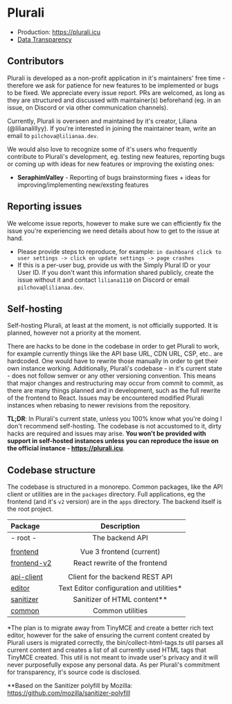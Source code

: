 # Plurali

- Production: https://plurali.icu
- [Data Transparency](DATA.md)

## Contributors

Plurali is developed as a non-profit application in it's maintainers' free time - therefore we ask for patience for new features to be implemented or bugs to be fixed. We appreciate every issue report. PRs are welcomed, as long as they are structured and discussed with maintainer(s) beforehand (eg. in an issue, on Discord or via other communication channels).

Currently, Plurali is overseen and maintained by it's creator, Liliana (@lilianalillyy). If you're interested in joining the maintainer team, write an email to `pilchova@lilianaa.dev`.

We would also love to recognize some of it's users who frequently contribute to Plurali's development, eg. testing new features, reporting bugs or coming up with ideas for new features or improving the existing ones: 
- **SeraphimValley** - Reporting of bugs brainstorming fixes + ideas for improving/implementing new/exsting features   

## Reporting issues

We welcome issue reports, however to make sure we can efficiently fix the issue you're experiencing we need details about how to get to the issue at hand.

- Please provide steps to reproduce, for example: `in dashboard click to user settings -> click on update settings -> page crashes`
- If this is a per-user bug, provide us with the Simply Plural ID or your User ID. If you don't want this information shared publicly, create the issue without it and contact `liliana1110` on Discord or email `pilchova@lilianaa.dev`.

## Self-hosting

Self-hosting Plurali, at least at the moment, is not officially supported. It is planned, however not a priority at the moment.

There are hacks to be done in the codebase in order to get Plurali to work, for example currently things like the API base URL, CDN URL, CSP, etc.. are hardcoded. One would have to rewrite those manually in order to get their own instance working. Additionally, Plurali's codebase - in it's current state - does not follow semver or any other versioning convention. This means that major changes and restructuring may occur from commit to commit, as there are many things planned and in development, such as the full rewrite of the frontend to React. Issues may be encountered modified Plurali instances when rebasing to newer revisions from the repository.

**TL;DR**: In Plurali's current state, unless you 100% know what you're doing I don't recommend self-hosting. The codebase is not accustomed to it, dirty hacks are required and issues may arise. 
**You won't be provided with support in self-hosted instances unless you can reproduce the issue on the official instance - https://plurali.icu**.

## Codebase structure

The codebase is structured in a monorepo. Common packages, like the API client or utilities are in the `packages` directory. Full applications, eg the frontend (and it's `v2` version) are in the `apps` directory. The backend itself is the root project.


| Package                           |               Description                |
| :-------------------------------- | :--------------------------------------: |
| - root -                          |             The backend API              |
|                                   |
| [frontend](apps/frontend)         |         Vue 3 frontend (current)         |
| [frontend-v2](apps/frontend-v2)   |      React rewrite of the frontend       |
|                                   |
| [api-client](packages/api-client) |     Client for the backend REST API      |
| [editor](packages/editor)         | Text Editor configuration and utilities* |
| [sanitizer](packages/sanitizer)   |       Sanitizer of HTML content**        |
| [common](packages/common)         |             Common utilities             |

*The plan is to migrate away from TinyMCE and create a better rich text editor, however for the sake of ensuring the current
content created by Plurali users is migrated correctly, the bin/collect-html-tags.ts util parses all current content and creates a list of all currently used
HTML tags that TinyMCE created. This util is not meant to invade user's privacy and it will never purposefully expose any personal data. 
As per Plurali's commitment for transparency, it's source code is disclosed.

**Based on the Sanitizer polyfill by Mozilla: https://github.com/mozilla/sanitizer-polyfill
